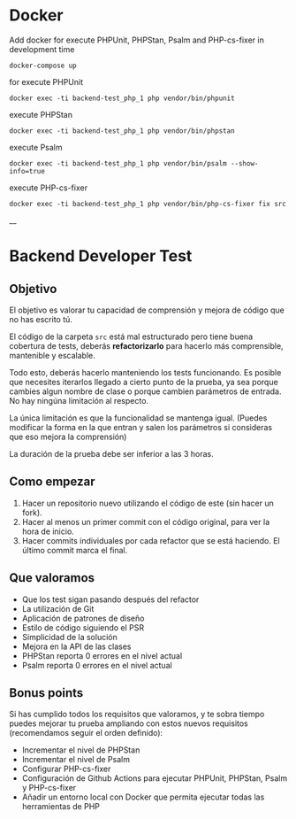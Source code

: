 # Docker
Add docker for execute PHPUnit, PHPStan, Psalm and PHP-cs-fixer in development time
```
docker-compose up
```
for execute PHPUnit
```
docker exec -ti backend-test_php_1 php vendor/bin/phpunit
```
execute PHPStan
```
docker exec -ti backend-test_php_1 php vendor/bin/phpstan
```
execute Psalm
```
docker exec -ti backend-test_php_1 php vendor/bin/psalm --show-info=true
```
execute PHP-cs-fixer
```
docker exec -ti backend-test_php_1 php vendor/bin/php-cs-fixer fix src
```
__

# Backend Developer Test

## Objetivo

El objetivo es valorar tu capacidad de comprensión y mejora de código que no has escrito tú.

El código de la carpeta `src` está mal estructurado pero tiene buena cobertura de tests,
deberás **refactorizarlo** para hacerlo más comprensible, mantenible y escalable. 

Todo esto, deberás hacerlo manteniendo los tests funcionando. Es posible que necesites iterarlos
llegado a cierto punto de la prueba, ya sea porque cambies algun nombre de clase o porque cambien 
parámetros de entrada. No hay ningúna limitación al respecto.

La única limitación es que la funcionalidad se mantenga igual. (Puedes modificar la forma en la que 
entran y salen los parámetros si consideras que eso mejora la comprensión)

La duración de la prueba debe ser inferior a las 3 horas.

## Como empezar

1. Hacer un repositorio nuevo utilizando el código de este (sin hacer un fork).
2. Hacer al menos un primer commit con el código original, para ver la hora de inicio.
3. Hacer commits individuales por cada refactor que se está haciendo. El último commit marca el final.

## Que valoramos

* Que los test sigan pasando después del refactor
* La utilización de Git
* Aplicación de patrones de diseño
* Estilo de código siguiendo el PSR
* Simplicidad de la solución
* Mejora en la API de las clases
* PHPStan reporta 0 errores en el nivel actual
* Psalm reporta 0 errores en el nivel actual 

## Bonus points

Si has cumplido todos los requisitos que valoramos, y te sobra tiempo puedes mejorar tu prueba
ampliando con estos nuevos requisitos (recomendamos seguir el orden definido):

* Incrementar el nivel de PHPStan
* Incrementar el nivel de Psalm
* Configurar PHP-cs-fixer
* Configuración de Github Actions para ejecutar PHPUnit, PHPStan, Psalm y PHP-cs-fixer
* Añadir un entorno local con Docker que permita ejecutar todas las herramientas de PHP
